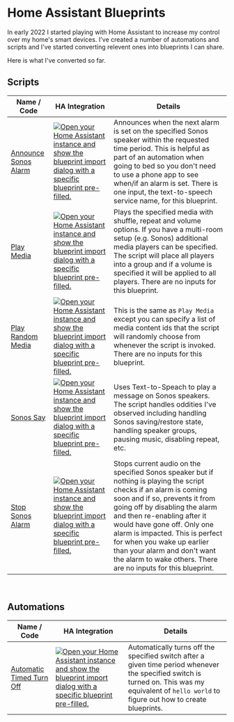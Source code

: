 # Home Assistant Blueprints
In early 2022 I started playing with Home Assistant to increase my control over my home's smart devices. I've created a number of automations and scripts and I've started converting relevent ones into blueprints I can share. 

Here is what I've converted so far.

## Scripts
| Name / Code | HA Integration | Details |
| --- | --- | --- |
| [Announce Sonos Alarm](https://github.com/Talvish/home-assistant-blueprints/blob/main/script/announce_sonos_alarm.yaml) | [![Open your Home Assistant instance and show the blueprint import dialog with a specific blueprint pre-filled.](https://my.home-assistant.io/badges/blueprint_import.svg)](https://my.home-assistant.io/redirect/blueprint_import/?blueprint_url=https%3A%2F%2Fgithub.com%2FTalvish%2Fhome-assistant-blueprints%2Fblob%2Fmain%2Fscript%2Fannounce_sonos_alarm.yaml) | Announces when the next alarm is set on the specified Sonos speaker within the requested time period. This is helpful as part of an automation when going to bed so you don't need to use a phone app to see when/if an alarm is set. There is one input, the text-to-speech service name, for this blueprint. |
| [Play Media](https://github.com/Talvish/home-assistant-blueprints/blob/main/script/play_media.yaml) | [![Open your Home Assistant instance and show the blueprint import dialog with a specific blueprint pre-filled.](https://my.home-assistant.io/badges/blueprint_import.svg)](https://my.home-assistant.io/redirect/blueprint_import/?blueprint_url=https%3A%2F%2Fgithub.com%2FTalvish%2Fhome-assistant-blueprints%2Fblob%2Fmain%2Fscript%2Fplay_media.yaml) | Plays the specified media with shuffle, repeat and volume options. If you have a multi-room setup (e.g. Sonos) additional media players can be specified. The script will place all players into a group and if a volume is specified it will be applied to all players. There are no inputs for this blueprint. |
| [Play Random Media](https://github.com/Talvish/home-assistant-blueprints/blob/main/script/play_random_media.yaml) | [![Open your Home Assistant instance and show the blueprint import dialog with a specific blueprint pre-filled.](https://my.home-assistant.io/badges/blueprint_import.svg)](https://my.home-assistant.io/redirect/blueprint_import/?blueprint_url=https%3A%2F%2Fgithub.com%2FTalvish%2Fhome-assistant-blueprints%2Fblob%2Fmain%2Fscript%2Fplay_random_media.yaml) | This is the same as `Play Media` except you can specify a list of media content ids that the script will randomly choose from whenever the script is invoked. There are no inputs for this blueprint. |
| [Sonos Say](https://github.com/Talvish/home-assistant-blueprints/blob/main/script/sonos_say.yaml) | [![Open your Home Assistant instance and show the blueprint import dialog with a specific blueprint pre-filled.](https://my.home-assistant.io/badges/blueprint_import.svg)](https://my.home-assistant.io/redirect/blueprint_import/?blueprint_url=https%3A%2F%2Fgithub.com%2FTalvish%2Fhome-assistant-blueprints%2Fblob%2Fmain%2Fscript%2Fsonos_say.yaml) | Uses Text-to-Speach to play a message on Sonos speakers. The script handles oddities I've observed including handling Sonos saving/restore state, handling speaker groups, pausing music, disabling repeat, etc. |
| [Stop Sonos Alarm](https://github.com/Talvish/home-assistant-blueprints/blob/main/script/stop_sonos_alarm.yaml) | [![Open your Home Assistant instance and show the blueprint import dialog with a specific blueprint pre-filled.](https://my.home-assistant.io/badges/blueprint_import.svg)](https://my.home-assistant.io/redirect/blueprint_import/?blueprint_url=https%3A%2F%2Fgithub.com%2FTalvish%2Fhome-assistant-blueprints%2Fblob%2Fmain%2Fscript%2Fstop_sonos_alarm.yaml) | Stops current audio on the specified Sonos speaker but if nothing is playing the script checks if an alarm is coming soon and if so, prevents it from going off by disabling the alarm and then re-enabling after it would have gone off. Only one alarm is impacted. This is perfect for when you wake up earlier than your alarm and don't want the alarm to wake others. There are no inputs for this blueprint. |

&nbsp;
## Automations

| Name / Code | HA Integration | Details |
| --- | --- | --- |
| [Automatic Timed Turn Off](https://github.com/Talvish/home-assistant-blueprints/blob/main/automation/timed_turn_off.yaml) | [![Open your Home Assistant instance and show the blueprint import dialog with a specific blueprint pre-filled.](https://my.home-assistant.io/badges/blueprint_import.svg)](https://my.home-assistant.io/redirect/blueprint_import/?blueprint_url=https%3A%2F%2Fgithub.com%2FTalvish%2Fhome-assistant-blueprints%2Fblob%2Fmain%2Fautomation%2Ftimed_turn_off.yaml) | Automatically turns off the specified switch after a given time period whenever the specified switch is turned on. This was my equivalent of `hello world` to figure out how to create blueprints. |
